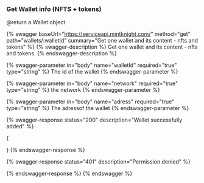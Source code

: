 ### Get Wallet info (NFTS + tokens)


@return a Wallet object

{% swagger baseUrl="https://serviceapi.mintknight.com/" method="get" path="wallets/:walletId" summary="Get one wallet and its content - nfts and tokens" %} {% swagger-description %} Get one wallet and its content - nfts and tokens. {% endswagger-description %}

{% swagger-parameter in="body" name="walletId" required="true" type="string" %} The id of the wallet {% endswagger-parameter %}

{% swagger-parameter in="body" name="network" required="true" type="string" %} the network {% endswagger-parameter %}

{% swagger-parameter in="body" name="adress" required="true" type="string" %} The adressof the wallet {% endswagger-parameter %}




{% swagger-response status="200" description="Wallet successfully added" %}

{

}
{% endswagger-response %}

{% swagger-response status="401" description="Permission denied" %}

{% endswagger-response %} {% endswagger %}